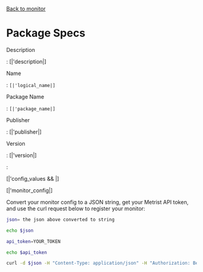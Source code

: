 [Back to monitor]([|'logical_name|].md)

# Package Specs

Description

: [|'description|]

Name

: `[|'logical_name|]`

Package Name

: `[|'package_name|]`

Publisher

: [|'publisher|]

Version

: [|'version|]

: &nbsp;


<!--@include: /parts/_3.md-->


[|'config_values && <!--@include: /parts/tips_env-vars.md -->|]


<!--@include: /parts/_4.md-->


[|'monitor_config|]


Convert your monitor config to a JSON string, get your Metrist API token, and use the curl request below to register your monitor:

```sh
json= the json above converted to string

echo $json

api_token=YOUR_TOKEN

echo $api_token

curl -d $json -H "Content-Type: application/json" -H "Authorization: Bearer $api_token" 'https://app.metrist.io/api/v0/monitor-config'

```

<!--@include: /parts/tips_api.md-->


<!--@include: /parts/_5.md-->


<!--@include: /parts/result.md-->
